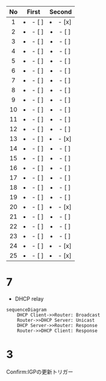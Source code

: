 | No  |      First      |     Second      |
| :-: | :-------------: | :-------------: |
|  1  | <li>- [ ] </li> | <li>- [x] </li> |
|  2  | <li>- [ ] </li> | <li>- [ ] </li> |
|  3  | <li>- [ ] </li> | <li>- [ ] </li> |
|  4  | <li>- [ ] </li> | <li>- [ ] </li> |
|  5  | <li>- [ ] </li> | <li>- [ ] </li> |
|  6  | <li>- [ ] </li> | <li>- [ ] </li> |
|  7  | <li>- [ ] </li> | <li>- [ ] </li> |
|  8  | <li>- [ ] </li> | <li>- [ ] </li> |
|  9  | <li>- [ ] </li> | <li>- [ ] </li> |
| 10  | <li>- [ ] </li> | <li>- [ ] </li> |
| 11  | <li>- [ ] </li> | <li>- [ ] </li> |
| 12  | <li>- [ ] </li> | <li>- [ ] </li> |
| 13  | <li>- [ ] </li> | <li>- [x] </li> |
| 14  | <li>- [ ] </li> | <li>- [ ] </li> |
| 15  | <li>- [ ] </li> | <li>- [ ] </li> |
| 16  | <li>- [ ] </li> | <li>- [ ] </li> |
| 17  | <li>- [ ] </li> | <li>- [ ] </li> |
| 18  | <li>- [ ] </li> | <li>- [ ] </li> |
| 19  | <li>- [ ] </li> | <li>- [ ] </li> |
| 20  | <li>- [ ] </li> | <li>- [x] </li> |
| 21  | <li>- [ ] </li> | <li>- [ ] </li> |
| 22  | <li>- [ ] </li> | <li>- [ ] </li> |
| 23  | <li>- [ ] </li> | <li>- [ ] </li> |
| 24  | <li>- [ ] </li> | <li>- [x] </li> |
| 25  | <li>- [ ] </li> | <li>- [x] </li> |

# 7

- DHCP relay

```mermaid
sequenceDiagram
    DHCP Client->>Router: Broadcast
    Router->>DHCP Server: Unicast
    DHCP Server->>Router: Response
    Router->>DHCP Client: Response
```

# 3

Confirm:IGPの更新トリガー
